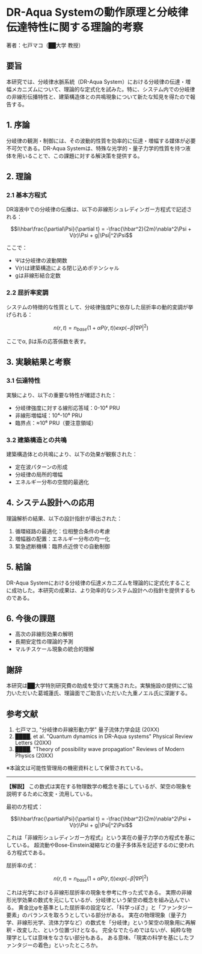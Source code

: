 # DR-Aqua Systemの動作原理と分岐律伝達特性に関する理論的考察
著者：七戸マコ（██大学 教授）

## 要旨
本研究では、分岐律水脈系統（DR-Aqua System）における分岐律の伝達・増幅メカニズムについて、理論的な定式化を試みた。特に、システム内での分岐律の非線形伝播特性と、建築構造体との共鳴現象について新たな知見を得たので報告する。

## 1. 序論
分岐律の観測・制御には、その波動的性質を効率的に伝達・増幅する媒体が必要不可欠である。DR-Aqua Systemは、特殊な光学的・量子力学的性質を持つ液体を用いることで、この課題に対する解決策を提供する。

## 2. 理論
### 2.1 基本方程式
DR溶液中での分岐律の伝播は、以下の非線形シュレディンガー方程式で記述される：

```math
i\hbar\frac{\partial\Psi}{\partial t} = -\frac{\hbar^2}{2m}\nabla^2\Psi + V(r)\Psi + g|\Psi|^2\Psi
```

ここで：
- Ψは分岐律の波動関数
- V(r)は建築構造による閉じ込めポテンシャル
- gは非線形結合定数

### 2.2 屈折率変調
システムの特徴的な性質として、分岐律強度Pに依存した屈折率の動的変調が挙げられる：

```math
n(r,t) = n_{base}(1 + αP(r,t))exp(-β|∇P|^2)
```

ここでα, βは系の応答係数を表す。

## 3. 実験結果と考察
### 3.1 伝達特性
実験により、以下の重要な特性が確認された：
- 分岐律強度に対する線形応答域：0-10⁴ PRU
- 非線形増幅域：10⁴-10⁶ PRU
- 臨界点：≈10⁶ PRU（要注意領域）

### 3.2 建築構造との共鳴
建築構造体との共鳴により、以下の効果が観察された：
- 定在波パターンの形成
- 分岐律の局所的増幅
- エネルギー分布の空間的最適化

## 4. システム設計への応用
理論解析の結果、以下の設計指針が導出された：
1. 循環経路の最適化：位相整合条件の考慮
2. 増幅器の配置：エネルギー分布の均一化
3. 緊急遮断機構：臨界点近傍での自動制御

## 5. 結論
DR-Aqua Systemにおける分岐律の伝達メカニズムを理論的に定式化することに成功した。本研究の成果は、より効率的なシステム設計への指針を提供するものである。

## 6. 今後の課題
- 高次の非線形効果の解明
- 長期安定性の理論的予測
- マルチスケール現象の統合的理解

## 謝辞
本研究は██大学特別研究費の助成を受けて実施された。実験施設の提供にご協力いただいた葛城蓮氏、理論面でご助言いただいた九重ノエル氏に深謝する。

## 参考文献
1. 七戸マコ, "分岐律の非線形動力学" 量子流体力学会誌 (20XX)
2. ████, et al. "Quantum dynamics in DR-Aqua systems" Physical Review Letters (20XX)
3. ████, "Theory of possibility wave propagation" Reviews of Modern Physics (20XX)

※本論文は可能性管理局の機密資料として保管されている。

---

__【解説】__
この数式は実在する物理数学の概念を基にしているが、架空の現象を説明するために改変・流用している。

最初の方程式：
```math
i\hbar\frac{\partial\Psi}{\partial t} = -\frac{\hbar^2}{2m}\nabla^2\Psi + V(r)\Psi + g|\Psi|^2\Psi
```
これは「非線形シュレディンガー方程式」という実在の量子力学の方程式を基にしている。
超流動やBose-Einstein凝縮などの量子多体系を記述するのに使われる方程式である。

屈折率の式：
```math
n(r,t) = n_{base}(1 + αP(r,t))exp(-β|∇P|^2)
```
これは光学における非線形屈折率の現象を参考に作った式である。
実際の非線形光学効果の数式を元にしているが、分岐律という架空の概念を組み込んでいる。
黄金比φを基準とした屈折率の設定など、「科学っぽさ」と「ファンタジー要素」のバランスを取ろうとしている部分がある。
実在の物理現象（量子力学、非線形光学、流体力学など）の数式を「分岐律」という架空の現象用に再解釈・改変した、という位置づけとなる。
完全なでたらめではないが、純粋な物理学としては意味をなさない部分もある。
ある意味、「現実の科学を基にしたファンタジーの着色」といったところか。